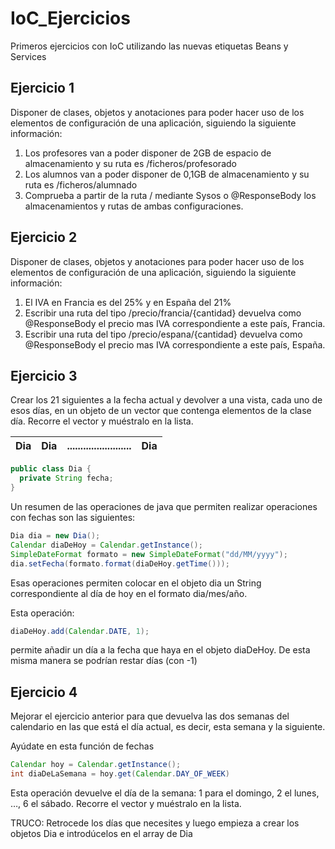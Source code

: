 # IoC_Ejercicios
Primeros ejercicios con IoC utilizando las nuevas etiquetas Beans y Services

## Ejercicio 1
Disponer de clases, objetos y anotaciones para poder hacer uso de los elementos de configuración de una aplicación, siguiendo la siguiente información:
1. Los profesores van a poder disponer de 2GB de espacio de almacenamiento y su ruta es /ficheros/profesorado
2. Los alumnos van a poder disponer de 0,1GB de almacenamiento y su ruta es /ficheros/alumnado
3. Comprueba a partir de la ruta / mediante Sysos o @ResponseBody los almacenamientos y rutas de ambas configuraciones.

## Ejercicio 2
Disponer de clases, objetos y anotaciones para poder hacer uso de los elementos de configuración de una aplicación, siguiendo la siguiente información:
1. El IVA en Francia es del 25% y en España del 21%
2. Escribir una ruta del tipo /precio/francia/{cantidad} devuelva como @ResponseBody el precio mas IVA correspondiente a este país, Francia.
3. Escribir una ruta del tipo /precio/espana/{cantidad} devuelva como @ResponseBody el precio mas IVA correspondiente a este país, España.

## Ejercicio 3
Crear los 21 siguientes a la fecha actual y devolver a una vista, cada uno de esos días, en un objeto de un vector que contenga elementos de la clase día. Recorre el vector y muéstralo en la lista.

| Dia   | Dia  |  ........................ | Dia |
| ---   | ---  | ---  | --- |

```java
public class Dia {
  private String fecha;
}
```

Un resumen de las operaciones de java que permiten realizar operaciones con fechas son las siguientes:

```java
Dia dia = new Dia();
Calendar diaDeHoy = Calendar.getInstance();
SimpleDateFormat formato = new SimpleDateFormat("dd/MM/yyyy");
dia.setFecha(formato.format(diaDeHoy.getTime()));
```
Esas operaciones permiten colocar en el objeto dia un String correspondiente al día de hoy en el formato dia/mes/año.

Esta operación:

```java
diaDeHoy.add(Calendar.DATE, 1);
```

permite añadir un día a la fecha que haya en el objeto diaDeHoy. De esta misma manera se podrían restar días (con -1)

## Ejercicio 4
Mejorar el ejercicio anterior para que devuelva las dos semanas del calendario en las que está el día actual, es decir, esta semana y la siguiente.

Ayúdate en esta función de fechas

 ```java
Calendar hoy = Calendar.getInstance();
int diaDeLaSemana = hoy.get(Calendar.DAY_OF_WEEK)
```

Esta operación devuelve el día de la semana: 1 para el domingo, 2 el lunes, …, 6 el sábado. Recorre el vector y muéstralo en la lista.

TRUCO: Retrocede los días que necesites y luego empieza a crear los objetos Dia e introdúcelos en el array de Dia
